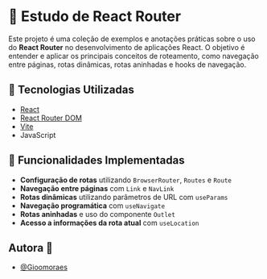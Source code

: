 # 📘 Estudo de React Router

Este projeto é uma coleção de exemplos e anotações práticas sobre o uso do **React Router** no desenvolvimento de aplicações React. O objetivo é entender e aplicar os principais conceitos de roteamento, como navegação entre páginas, rotas dinâmicas, rotas aninhadas e hooks de navegação.

## 🚀 Tecnologias Utilizadas

- [React](https://reactjs.org/)
- [React Router DOM](https://reactrouter.com/)
- [Vite](https://vitejs.dev/)
- JavaScript

## 🧪 Funcionalidades Implementadas

- **Configuração de rotas** utilizando `BrowserRouter`, `Routes` e `Route`
- **Navegação entre páginas** com `Link` e `NavLink`
- **Rotas dinâmicas** utilizando parâmetros de URL com `useParams`
- **Navegação programática** com `useNavigate`
- **Rotas aninhadas** e uso do componente `Outlet`
- **Acesso a informações da rota atual** com `useLocation`

## Autora 💜

- [@Gioomoraes](https://github.com/Gioomoraes)
